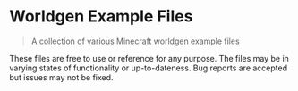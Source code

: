 # Worldgen Example Files

> A collection of various Minecraft worldgen example files

These files are free to use or reference for any purpose. The files may be in varying states of
functionality or up-to-dateness. Bug reports are accepted but issues may not be fixed.
